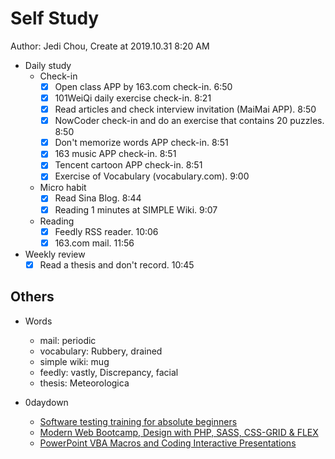 # Self Study

Author: Jedi Chou, Create at 2019.10.31 8:20 AM

* Daily study
  * Check-in
    -[x] Open class APP by 163.com check-in. 6:50
    -[x] 101WeiQi daily exercise check-in. 8:21
    -[x] Read articles and check interview invitation (MaiMai APP). 8:50
    -[x] NowCoder check-in and do an exercise that contains 20 puzzles. 8:50
    -[x] Don't memorize words APP check-in. 8:51
    -[x] 163 music APP check-in. 8:51
    -[x] Tencent cartoon APP check-in. 8:51
    -[x] Exercise of Vocabulary (vocabulary.com). 9:00

  * Micro habit
    -[x] Read Sina Blog. 8:44
    -[x] Reading 1 minutes at SIMPLE Wiki. 9:07

  * Reading
    -[x] Feedly RSS reader. 10:06
    -[x] 163.com mail. 11:56

* Weekly review
  -[x] Read a thesis and don't record. 10:45

## Others

* Words
  * mail:  periodic
  * vocabulary: Rubbery, drained
  * simple wiki: mug
  * feedly: vastly, Discrepancy, facial
  * thesis: Meteorologica

* 0daydown
  * [Software testing training for absolute beginners](https://www.0daydown.com/10/1154083.html)
  * [Modern Web Bootcamp, Design with PHP, SASS, CSS-GRID & FLEX](https://www.0daydown.com/10/1154077.html)
  * [PowerPoint VBA Macros and Coding Interactive Presentations](https://www.0daydown.com/10/1154075.html)

